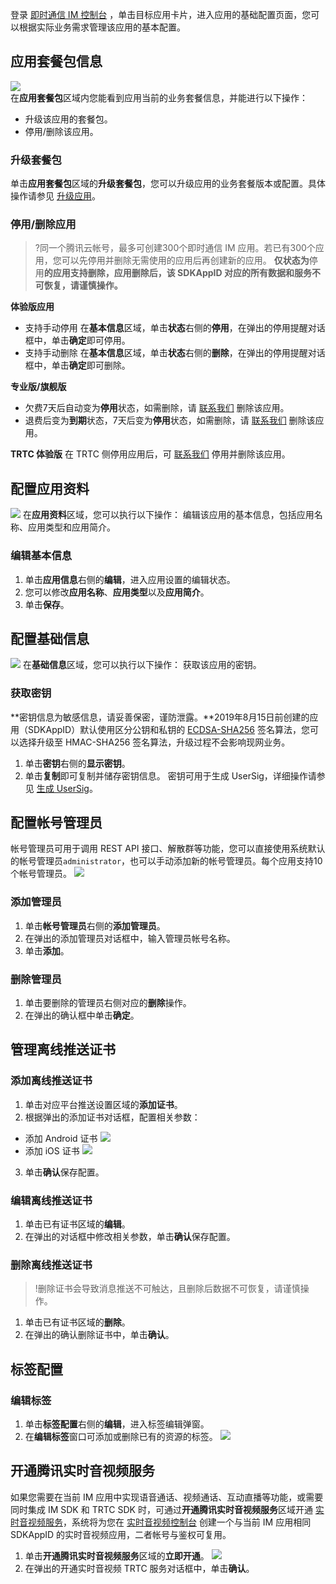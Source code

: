 登录 [即时通信 IM 控制台](https://console.cloud.tencent.com/im) ，单击目标应用卡片，进入应用的基础配置页面，您可以根据实际业务需求管理该应用的基本配置。



## 应用套餐包信息
![](https://main.qcloudimg.com/raw/a34747faa19abe927eaad7ac4649387d.png)  
在**应用套餐包**区域内您能看到应用当前的业务套餐信息，并能进行以下操作：
- 升级该应用的套餐包。
- 停用/删除该应用。

### 升级套餐包
单击**应用套餐包**区域的**升级套餐包**，您可以升级应用的业务套餐版本或配置。具体操作请参见 [升级应用](https://cloud.tencent.com/document/product/269/32577#.E5.8D.87.E7.BA.A7.E5.BA.94.E7.94.A8)。

### 停用/删除应用
>?同一个腾讯云帐号，最多可创建300个即时通信 IM 应用。若已有300个应用，您可以先停用并删除无需使用的应用后再创建新的应用。
>**仅状态为**停用**的应用支持删除，应用删除后，该 SDKAppID 对应的所有数据和服务不可恢复，请谨慎操作。**


**体验版应用**
- 支持手动停用
 在**基本信息**区域，单击**状态**右侧的**停用**，在弹出的停用提醒对话框中，单击**确定**即可停用。
- 支持手动删除
 在**基本信息**区域，单击**状态**右侧的**删除**，在弹出的停用提醒对话框中，单击**确定**即可删除。

**专业版/旗舰版**
- 欠费7天后自动变为**停用**状态，如需删除，请  [联系我们](https://console.cloud.tencent.com/workorder/category) 删除该应用。
- 退费后变为**到期**状态，7天后变为**停用**状态，如需删除，请  [联系我们](https://console.cloud.tencent.com/workorder/category) 删除该应用。

**TRTC 体验版**
在 TRTC 侧停用应用后，可 [联系我们](https://console.cloud.tencent.com/workorder/category) 停用并删除该应用。

## 配置应用资料
![](https://main.qcloudimg.com/raw/bab611954684c7c35acdfead32a2c9f5.png)
在**应用资料**区域，您可以执行以下操作：
编辑该应用的基本信息，包括应用名称、应用类型和应用简介。

### 编辑基本信息
1.	单击**应用信息**右侧的**编辑**，进入应用设置的编辑状态。
2.	您可以修改**应用名称**、**应用类型**以及**应用简介**。
3.	单击**保存**。

## 配置基础信息
![](https://main.qcloudimg.com/raw/31e35888008a4bf2d074985e872c5136.png)
在**基础信息**区域，您可以执行以下操作：
获取该应用的密钥。

### 获取密钥
**密钥信息为敏感信息，请妥善保密，谨防泄露。**2019年8月15日前创建的应用（SDKAppID）默认使用区分公钥和私钥的 [ECDSA-SHA256](https://cloud.tencent.com/document/product/269/32688#ECDSA-SHA256) 签名算法，您可以选择升级至 HMAC-SHA256 签名算法，升级过程不会影响现网业务。

1. 单击**密钥**右侧的**显示密钥**。
2. 单击**复制**即可复制并储存密钥信息。
  密钥可用于生成 UserSig，详细操作请参见 [生成 UserSig](https://cloud.tencent.com/document/product/269/32688)。

## 配置帐号管理员
帐号管理员可用于调用 REST API 接口、解散群等功能，您可以直接使用系统默认的帐号管理员`administrator`，也可以手动添加新的帐号管理员。每个应用支持10个帐号管理员。
![](https://main.qcloudimg.com/raw/61217cc77b4de63ce40223537a2e5df0.png)
[](id:AddAdmin)
###  添加管理员
1. 单击**帐号管理员**右侧的**添加管理员**。
2.  在弹出的添加管理员对话框中，输入管理员帐号名称。
3.  单击**添加**。

### 删除管理员
1. 单击要删除的管理员右侧对应的**删除**操作。
2. 在弹出的确认框中单击**确定**。

## 管理离线推送证书

### 添加离线推送证书

1. 单击对应平台推送设置区域的**添加证书**。
2. 根据弹出的添加证书对话框，配置相关参数：
 - 添加 Android 证书
![](https://main.qcloudimg.com/raw/cd388493d4b9e6794f0d1b238c20c437.png)
 - 添加 iOS 证书
 ![](https://main.qcloudimg.com/raw/2d4b296fce85c5cc83d5eced8943c801.png)
3. 单击**确认**保存配置。

### 编辑离线推送证书
1. 单击已有证书区域的**编辑**。
2. 在弹出的对话框中修改相关参数，单击**确认**保存配置。

### 删除离线推送证书
>!删除证书会导致消息推送不可触达，且删除后数据不可恢复，请谨慎操作。

1. 单击已有证书区域的**删除**。
2. 在弹出的确认删除证书中，单击**确认**。

## 标签配置
### 编辑标签

1. 单击**标签配置**右侧的**编辑**，进入标签编辑弹窗。
2. 在**编辑标签**窗口可添加或删除已有的资源的标签。
![](https://main.qcloudimg.com/raw/c5967b80fc2e2cafc670806182f4df91.png)

[](id:newFeature)


## 开通腾讯实时音视频服务
如果您需要在当前 IM 应用中实现语音通话、视频通话、互动直播等功能，或需要同时集成 IM SDK 和 TRTC SDK 时，可通过**开通腾讯实时音视频服务**区域开通 [实时音视频服务](https://cloud.tencent.com/document/product/647)，系统将为您在 [实时音视频控制台](https://console.cloud.tencent.com/trtc) 创建一个与当前 IM 应用相同 SDKAppID 的实时音视频应用，二者帐号与鉴权可复用。

1. 单击**开通腾讯实时音视频服务**区域的**立即开通**。
![](https://qcloudimg.tencent-cloud.cn/raw/7ff8477e34734c30fbdf48a495d14ca6.png)
2. 在弹出的开通实时音视频 TRTC 服务对话框中，单击**确认**。
